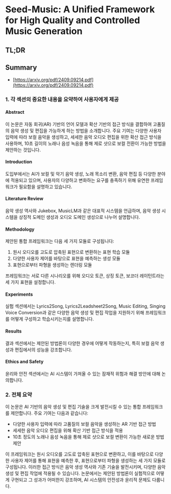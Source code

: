 # Seed-Music: A Unified Framework for High Quality and Controlled Music Generation
## TL;DR
## Summary
- [https://arxiv.org/pdf/2409.09214.pdf](https://arxiv.org/pdf/2409.09214.pdf)

### 1. 각 섹션의 중요한 내용을 요약하여 사용자에게 제공

#### Abstract
이 논문은 자동 회귀(AR) 기반의 언어 모델과 확산 기반의 접근 방식을 결합하여 고품질의 음악 생성 및 편집을 가능하게 하는 방법을 소개합니다. 주요 기여는 다양한 사용자 입력에 따라 보컬 음악을 생성하고, 세세한 음악 오디오 편집을 위한 확산 접근 방식을 사용하며, 10초 길이의 노래나 음성 녹음을 통해 제로 샷으로 보컬 전환이 가능한 방법을 제안하는 것입니다.

#### Introduction
도입부에서는 AI가 보컬 및 악기 음악 생성, 노래 목소리 변환, 음악 편집 등 다양한 분야에 적용되고 있으며, 사용자의 다양하고 변화하는 요구를 충족하기 위해 유연한 프레임워크가 필요함을 설명하고 있습니다.

#### Literature Review
음악 생성 역사와 Jukebox, MusicLM과 같은 대표적 시스템을 언급하며, 음악 생성 시스템을 상징적 도메인 생성과 오디오 도메인 생성으로 나누어 설명합니다.

#### Methodology
제안된 통합 프레임워크는 다음 세 가지 모듈로 구성됩니다:
1. 원시 오디오를 고도로 압축된 표현으로 변환하는 표현 학습 모듈
2. 다양한 사용자 제어를 바탕으로 표현을 예측하는 생성 모듈
3. 표현으로부터 파형을 생성하는 렌더링 모듈

프레임워크는 서로 다른 시나리오를 위해 오디오 토큰, 상징 토큰, 보코더 레이턴트라는 세 가지 표현을 설정합니다.

#### Experiments
실험 섹션에서는 Lyrics2Song, Lyrics2Leadsheet2Song, Music Editing, Singing Voice Conversion과 같은 다양한 음악 생성 및 편집 작업을 지원하기 위해 프레임워크를 어떻게 구성하고 학습시키는지를 설명합니다.

#### Results
결과 섹션에서는 제안된 방법론이 다양한 경우에 어떻게 작동하는지, 특히 보컬 음악 생성과 편집에서의 성능을 강조합니다.

#### Ethics and Safety
윤리와 안전 섹션에서는 AI 시스템이 가져올 수 있는 잠재적 위험과 해결 방안에 대해 논의합니다.

### 2. 전체 요약

이 논문은 AI 기반의 음악 생성 및 편집 기술을 크게 발전시킬 수 있는 통합 프레임워크를 제안합니다. 주요 기여는 다음과 같습니다:
- 다양한 사용자 입력에 따라 고품질의 보컬 음악을 생성하는 AR 기반 접근 방법
- 세세한 음악 오디오 편집을 위해 확산 기반 접근 방식을 적용
- 10초 정도의 노래나 음성 녹음을 통해 제로 샷으로 보컬 변환이 가능한 새로운 방법 제안

이 프레임워크는 원시 오디오를 고도로 압축된 표현으로 변환하고, 이를 바탕으로 다양한 사용자 제어를 통해 표현을 예측한 후, 표현으로부터 파형을 생성하는 세 가지 모듈로 구성됩니다. 이러한 접근 방식은 음악 생성 역사와 기존 기술을 발전시키며, 다양한 음악 생성 및 편집 작업에 적용될 수 있습니다. 논문에서는 제안된 방법론이 실험적으로 어떻게 구현되고 그 성과가 어떠한지 강조하며, AI 시스템의 안전성과 윤리적 문제도 다룹니다.